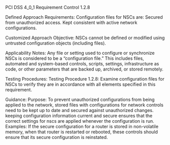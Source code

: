 PCI DSS 4_0_1 Requirement Control 1.2.8

Defined Approach Requirements:
Configuration files for NSCs are: Secured from unauthorized access. Kept consistent with active network configurations.

Customized Approach Objective:
NSCs cannot be defined or modified using untrusted configuration objects (including files).

Applicability Notes:
Any file or setting used to configure or synchronize NSCs is considered to be a “configuration file.” This includes files, automated and system-based controls, scripts, settings, infrastructure as code, or other parameters that are backed up, archived, or stored remotely.

Testing Procedures:
Testing Procedure 1.2.8: Examine configuration files for NSCs to verify they are in accordance with all elements specified in this requirement.

Guidance:
Purpose: To prevent unauthorized configurations from being applied to the network, stored files with configurations for network controls need to be kept up to date and secured against unauthorized changes. keeping configuration information current and secure ensures that the correct settings for nscs are applied whenever the configuration is run. Examples: If the secure configuration for a router is stored in non-volatile memory, when that router is restarted or rebooted, these controls should ensure that its secure configuration is reinstated.